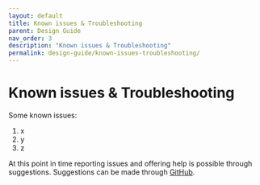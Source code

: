```yaml
---
layout: default
title: Known issues & Troubleshooting
parent: Design Guide
nav_order: 3
description: "Known issues & Troubleshooting"
permalink: design-guide/known-issues-troubleshooting/
---
```


# Known issues & Troubleshooting

Some known issues:

1. x
2. y
3. z

At this point in time reporting issues and offering help is possible through suggestions. Suggestions can be made through [GitHub](https://github.com/linecept/ezui/issues).
